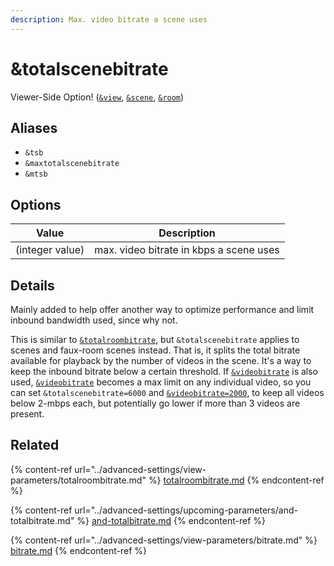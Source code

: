 ```yaml
---
description: Max. video bitrate a scene uses
---
```


# \&totalscenebitrate

Viewer-Side Option! ([`&view`](../advanced-settings/view-parameters/view.md), [`&scene`](../advanced-settings/view-parameters/scene.md), [`&room`](../general-settings/room.md))

## Aliases

* `&tsb`
* `&maxtotalscenebitrate`
* `&mtsb`

## Options

| Value           | Description                             |
| --------------- | --------------------------------------- |
| (integer value) | max. video bitrate in kbps a scene uses |

## Details

Mainly added to help offer another way to optimize performance and limit inbound bandwidth used, since why not.

This is similar to [`&totalroombitrate`](../advanced-settings/view-parameters/totalroombitrate.md), but `&totalscenebitrate` applies to scenes and faux-room scenes instead. That is, it splits the total bitrate available for playback by the number of videos in the scene. It's a way to keep the inbound bitrate below a certain threshold. If [`&videobitrate`](../advanced-settings/view-parameters/bitrate.md) is also used, [`&videobitrate`](../advanced-settings/view-parameters/bitrate.md) becomes a max limit on any individual video, so you can set `&totalscenebitrate=6000` and [`&videobitrate=2000`](../advanced-settings/view-parameters/bitrate.md), to keep all videos below 2-mbps each, but potentially go lower if more than 3 videos are present.

## Related

{% content-ref url="../advanced-settings/view-parameters/totalroombitrate.md" %}
[totalroombitrate.md](../advanced-settings/view-parameters/totalroombitrate.md)
{% endcontent-ref %}

{% content-ref url="../advanced-settings/upcoming-parameters/and-totalbitrate.md" %}
[and-totalbitrate.md](../advanced-settings/upcoming-parameters/and-totalbitrate.md)
{% endcontent-ref %}

{% content-ref url="../advanced-settings/view-parameters/bitrate.md" %}
[bitrate.md](../advanced-settings/view-parameters/bitrate.md)
{% endcontent-ref %}
